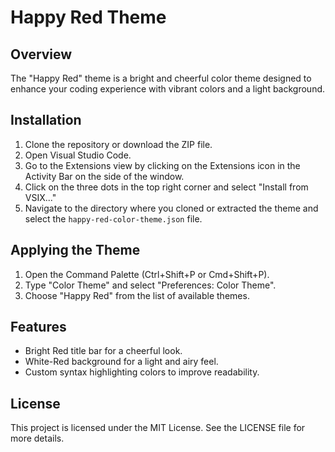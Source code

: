 # Happy Red Theme

## Overview
The "Happy Red" theme is a bright and cheerful color theme designed to enhance your coding experience with vibrant colors and a light background.

## Installation

1. Clone the repository or download the ZIP file.
2. Open Visual Studio Code.
3. Go to the Extensions view by clicking on the Extensions icon in the Activity Bar on the side of the window.
4. Click on the three dots in the top right corner and select "Install from VSIX..."
5. Navigate to the directory where you cloned or extracted the theme and select the `happy-red-color-theme.json` file.

## Applying the Theme

1. Open the Command Palette (Ctrl+Shift+P or Cmd+Shift+P).
2. Type "Color Theme" and select "Preferences: Color Theme".
3. Choose "Happy Red" from the list of available themes.

## Features

- Bright Red title bar for a cheerful look.
- White-Red background for a light and airy feel.
- Custom syntax highlighting colors to improve readability.

## License
This project is licensed under the MIT License. See the LICENSE file for more details.
